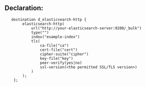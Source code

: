 ---
---
<!-- DISCLAIMER: This file is based on the syslog-ng Open Source Edition documentation https://github.com/balabit/syslog-ng-ose-guides/commit/2f4a52ee61d1ea9ad27cb4f3168b95408fddfdf2 and is used under the terms of The syslog-ng Open Source Edition Documentation License. The file has been modified by Axoflow. -->

## Declaration:

```shell
   destination d_elasticsearch-http {
        elasticsearch-http(
            url("http://your-elasticsearch-server:9200/_bulk")
            type("")
            index("example-index")
            tls(
                ca-file("ca")
                cert-file("cert")
                cipher-suite("cipher")
                key-file("key")
                peer-verify(yes|no)
                ssl-version(<the permitted SSL/TLS version>)
            )
        );
    };
```

